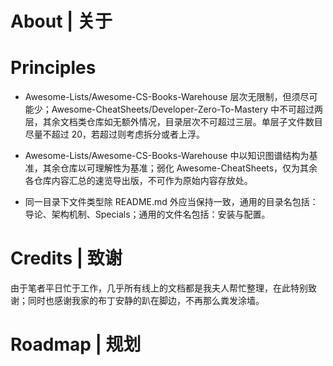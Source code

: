# About | 关于

# Principles

- Awesome-Lists/Awesome-CS-Books-Warehouse 层次无限制，但须尽可能少；Awesome-CheatSheets/Developer-Zero-To-Mastery 中不可超过两层，其余文档类仓库如无额外情况，目录层次不可超过三层。单层子文件数目尽量不超过 20，若超过则考虑拆分或者上浮。

- Awesome-Lists/Awesome-CS-Books-Warehouse 中以知识图谱结构为基准，其余仓库以可理解性为基准；弱化 Awesome-CheatSheets，仅为其余各仓库内容汇总的速览导出版，不可作为原始内容存放处。

- 同一目录下文件类型除 README.md 外应当保持一致，通用的目录名包括：导论、架构机制、Specials；通用的文件名包括：安装与配置。

# Credits | 致谢

由于笔者平日忙于工作，几乎所有线上的文档都是我夫人帮忙整理，在此特别致谢；同时也感谢我家的布丁安静的趴在脚边，不再那么粪发涂墙。

# Roadmap | 规划
